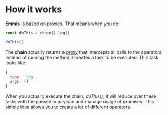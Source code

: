 # How it works

**Emmis** is based on proxies. That means when you do:

``` js
const doThis = chain().log()

doThis()
```

The **chain** actually returns a [proxy](https://developer.mozilla.org/en-US/docs/Web/JavaScript/Reference/Global_Objects/Proxy) that intercepts all calls to the operators. Instead of running the method it creates a task to be executed. This task looks like:

```js
{
  type: 'log',
  args: []
}
```

When you actually execute the chain, *doThis()*, it will reduce over these tasks with the passed in payload and manage usage of promises. This simple idea allows you to create a lot of different operators.